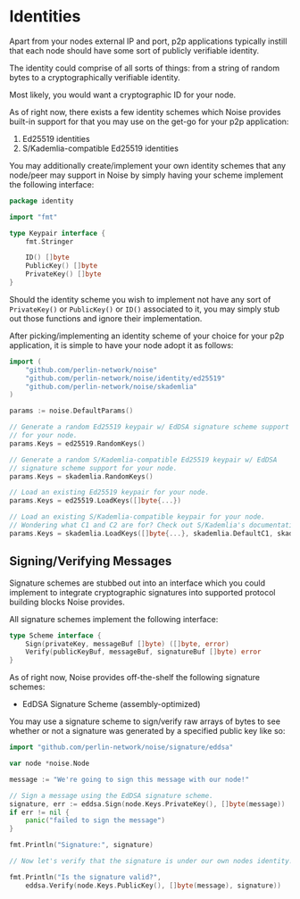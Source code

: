 # Identities

Apart from your nodes external IP and port, p2p applications typically instill that each node should have some sort of publicly verifiable identity.

The identity could comprise of all sorts of things: from a string of random bytes to a cryptographically verifiable identity.

Most likely, you would want a cryptographic ID for your node.

As of right now, there exists a few identity schemes which Noise provides built-in support for that you may use on the get-go for your p2p application:

1. Ed25519 identities
2. S/Kademlia-compatible Ed25519 identities

You may additionally create/implement your own identity schemes that any node/peer may support in Noise by simply having your scheme implement the following interface:

```go
package identity

import "fmt"

type Keypair interface {
	fmt.Stringer

	ID() []byte
	PublicKey() []byte
	PrivateKey() []byte
}
```

Should the identity scheme you wish to implement not have any sort of `PrivateKey()` or `PublicKey()` or `ID()` associated to it, you may simply stub out those functions and ignore their implementation.

After picking/implementing an identity scheme of your choice for your p2p application, it is simple to have your node adopt it as follows:

```go
import (
	"github.com/perlin-network/noise"
	"github.com/perlin-network/noise/identity/ed25519"
	"github.com/perlin-network/noise/skademlia"
)

params := noise.DefaultParams()

// Generate a random Ed25519 keypair w/ EdDSA signature scheme support
// for your node.
params.Keys = ed25519.RandomKeys()

// Generate a random S/Kademlia-compatible Ed25519 keypair w/ EdDSA 
// signature scheme support for your node.
params.Keys = skademlia.RandomKeys()

// Load an existing Ed25519 keypair for your node.
params.Keys = ed25519.LoadKeys([]byte{...})

// Load an existing S/Kademlia-compatible keypair for your node.
// Wondering what C1 and C2 are for? Check out S/Kademlia's documentation!
params.Keys = skademlia.LoadKeys([]byte{...}, skademlia.DefaultC1, skademlia.DefaultC2)
```

## Signing/Verifying Messages

Signature schemes are stubbed out into an interface which you could implement to integrate
cryptographic signatures into supported protocol building blocks Noise provides.

All signature schemes implement the following interface:

```go
type Scheme interface {
	Sign(privateKey, messageBuf []byte) ([]byte, error)
	Verify(publicKeyBuf, messageBuf, signatureBuf []byte) error
}
```

As of right now, Noise provides off-the-shelf the following signature schemes:
- EdDSA Signature Scheme (assembly-optimized)

You may use a signature scheme to sign/verify raw arrays of bytes to see
whether or not a signature was generated by a specified public key like so:

```go
import "github.com/perlin-network/noise/signature/eddsa"

var node *noise.Node

message := "We're going to sign this message with our node!"

// Sign a message using the EdDSA signature scheme.
signature, err := eddsa.Sign(node.Keys.PrivateKey(), []byte(message))
if err != nil {
	panic("failed to sign the message")
}

fmt.Println("Signature:", signature)

// Now let's verify that the signature is under our own nodes identity!

fmt.Println("Is the signature valid?", 
	eddsa.Verify(node.Keys.PublicKey(), []byte(message), signature))
```